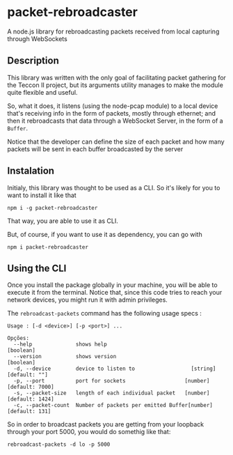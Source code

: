 # packet-rebroadcaster

A node.js library for rebroadcasting packets received from local capturing through WebSockets

## Description

This library was written with the only goal of facilitating packet gathering for the Teccon II project, but its arguments utility manages to make the module quite flexible and useful.

So, what it does, it listens (using the node-pcap module) to a local device that's receiving info in the form of packets, mostly through ethernet; and then it rebroadcasts that data through a WebSocket Server, in the form of a `Buffer`.

Notice that the developer can define the size of each packet and how many packets will be sent in each buffer broadcasted by the server

## Instalation

Initialy, this library was thought to be used as a CLI. So it's likely for you to want to install it like that

`npm i -g packet-rebroadcaster`

That way, you are able to use it as CLI.

But, of course, if you want to use it as dependency, you can go with

`npm i packet-rebroadcaster`

## Using the CLI

Once you install the package globally in your machine, you will be able to execute it from the terminal. Notice that, since this code tries to reach your network devices, you might run it with admin privileges. 

The `rebroadcast-packets` command has the following usage specs :

```
Usage : [-d <device>] [-p <port>] ...

Opções:
  --help              shows help                                        [boolean]
  --version           shows version                                     [boolean]
  -d, --device        device to listen to                  [string] [default: ""]
  -p, --port          port for sockets                   [number] [default: 7000]
  -s, --packet-size   length of each individual packet   [number] [default: 1424]
  -c, --packet-count  Number of packets per emitted Buffer[number] [default: 131]
```

So in order to broadcast packets you are getting from your loopback through your port 5000, you would do somethig like that:

`rebroadcast-packets -d lo -p 5000` 